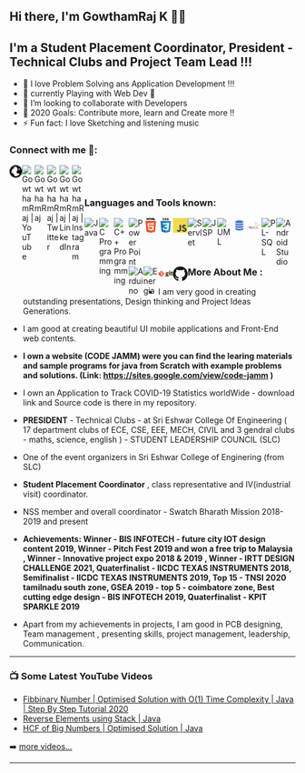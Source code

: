 ## Hi there, I'm GowthamRaj K 👋👋

## I'm a Student Placement Coordinator, President - Technical Clubs and Project Team Lead !!!

- 🔭 I love Problem Solving ans Application Development !!!
- 🌱 currently Playing with Web Dev 🤣
- 👯 I’m looking to collaborate with Developers
- 🥅 2020 Goals: Contribute more, learn and Create more !!
- ⚡ Fun fact: I love Sketching and listening music


### Connect with me 👋:

[<img align="left" alt="code-Jamm.in" width="22px" src="https://raw.githubusercontent.com/iconic/open-iconic/master/svg/globe.svg" />][website1]
[<img align="left" alt="GowthamRaj | YouTube" width="22px" src="https://cdn.jsdelivr.net/npm/simple-icons@v3/icons/youtube.svg" />][youtube]
[<img align="left" alt="GowthamRaj " width="22px" src="https://www.iconfinder.com/data/icons/logos-and-brands/512/160_Hackerrank_logo_logos-512.png" />][hackerrank]
[<img align="left" alt="GowthamRaj  | Twitter" width="22px" src="https://cdn.jsdelivr.net/npm/simple-icons@v3/icons/twitter.svg" />][twitter]
[<img align="left" alt="GowthamRaj  | LinkedIn" width="22px" src="https://cdn.jsdelivr.net/npm/simple-icons@v3/icons/linkedin.svg" />][linkedin]
[<img align="left" alt="GowthamRaj  | Instagram" width="22px" src="https://cdn.jsdelivr.net/npm/simple-icons@v3/icons/instagram.svg" />][instagram]
<br />
<br />

### Languages and Tools known:

[<img align="left" alt="Java" width="26px" src="https://cdn.iconscout.com/icon/free/png-512/java-43-569305.png" />][website]
[<img align="left" alt="C Programming" width="26px" src="https://cdn.iconscout.com/icon/free/png-256/c-programming-569564.png" />][website]
[<img align="left" alt="C++ Programming" width="26px" src="https://www.freeiconspng.com/thumbs/c-logo-icon/c--logo-icon-0.png" />][website]
[<img align="left" alt="Power Point" width="26px" src="https://www.freeiconspng.com/thumbs/ppt-icon/microsoft-powerpoint-document-icon-4.png" />][website]
[<img align="left" alt="HTML5" width="26px" src="https://raw.githubusercontent.com/github/explore/80688e429a7d4ef2fca1e82350fe8e3517d3494d/topics/html/html.png" />][website]
[<img align="left" alt="CSS3" width="26px" src="https://raw.githubusercontent.com/github/explore/80688e429a7d4ef2fca1e82350fe8e3517d3494d/topics/css/css.png" />][website]
[<img align="left" alt="JavaScript" width="26px" src="https://raw.githubusercontent.com/github/explore/80688e429a7d4ef2fca1e82350fe8e3517d3494d/topics/javascript/javascript.png" />][website]
[<img align="left" alt="Servlet" width="26px" src="https://upload.wikimedia.org/wikipedia/commons/thumb/7/7b/Tomcat-logo.svg/1280px-Tomcat-logo.svg.png" />][website]
[<img align="left" alt="JSP" width="26px" src="https://png.pngtree.com/png-vector/20190406/ourlarge/pngtree-jsp-file-document-icon-png-image_917250.jpg" />][website]
[<img align="left" alt="UML" width="26px" src="https://image.winudf.com/v2/image/dXRuZy5yb21hbi5hcHAudW1sX2ljb25fMF9hYzNmZGY5OQ/icon.png?w=170&fakeurl=1" />][website]
[<img align="left" alt="SQL" width="26px" src="https://raw.githubusercontent.com/github/explore/80688e429a7d4ef2fca1e82350fe8e3517d3494d/topics/sql/sql.png" />][website]
[<img align="left" alt="MySQL" width="26px" src="https://raw.githubusercontent.com/github/explore/80688e429a7d4ef2fca1e82350fe8e3517d3494d/topics/mysql/mysql.png" />][website]
[<img align="left" alt="PL-SQL" width="26px" src="https://img2.pngio.com/pl-sql-my-trocaire-plsql-png-200_200.png" />][website]
[<img align="left" alt="Android Studio" width="26px" src="https://cdn.clipart.email/5b047e6f14a08e8180c95ad67925bd69_fileandroid-studio-iconsvg-wikimedia-commons_1200-1200.png" />][website]
[<img align="left" alt="Arduino" width="26px" src="https://cdn.iconscout.com/icon/free/png-256/arduino-226072.png" />][website]
[<img align="left" alt="Energia" width="26px" src="https://icons.iconarchive.com/icons/hamzasaleem/stock-style-2/512/Launchpad-icon.png" />][website]
[<img align="left" alt="Git" width="26px" src="https://raw.githubusercontent.com/github/explore/80688e429a7d4ef2fca1e82350fe8e3517d3494d/topics/git/git.png" />][website]
[<img align="left" alt="GitHub" width="26px" src="https://raw.githubusercontent.com/github/explore/78df643247d429f6cc873026c0622819ad797942/topics/github/github.png" />][website]

<br />
<br />

### More About Me :

- I am very good in creating outstanding presentations, Design thinking and Project Ideas Generations. 

- I am good at creating beautiful UI mobile applications and Front-End web contents.

- **I own a website (CODE JAMM) were you can find the learing materials and sample programs for java from Scratch with example problems and solutions.
(Link: https://sites.google.com/view/code-jamm )**

- I own an Application to Track COVID-19 Statistics worldWide - download link and Source code is there in my repository.

- **PRESIDENT** - Technical Clubs - at Sri Eshwar College Of Engineering ( 17 department clubs of ECE, CSE, EEE, MECH, CIVIL and 3 gendral clubs - maths, science, english ) - STUDENT LEADERSHIP COUNCIL (SLC)

- One of the event organizers in Sri Eshwar College of Enginering (from SLC) 

- **Student Placement Coordinator** , class representative and IV(industrial visit) coordinator.

- NSS member and overall coordinator - Swatch Bharath Mission 2018-2019 and present

- **Achievements:    Winner - BIS INFOTECH - future city IOT design content 2019, Winner - Pitch Fest 2019 and won a free trip to Malaysia , Winner - Innovative project expo 2018 & 2019 , Winner - IRTT DESIGN CHALLENGE 2021, Quaterfinalist -  IICDC TEXAS INSTRUMENTS 2018, Semifinalist - IICDC TEXAS INSTRUMENTS 2019, Top 15 - TNSI 2020 tamilnadu south zone, GSEA 2019 - top 5 - coimbatore zone, Best cutting edge design - BIS INFOTECH 2019, Quaterfinalist - KPIT SPARKLE 2019**

- Apart from my achievements in projects, I am good in PCB designing, Team management , presenting skills, project management, leadership, Communication.

---

### 📺 Some Latest YouTube Videos

- [Fibbinary Number | Optimised Solution with O(1) Time Complexity | Java | Step By Step Tutorial 2020](https://youtu.be/rPcQKGv5FMU)
- [Reverse Elements using Stack | Java ](https://youtu.be/0MI8Qms4K4w)
- [HCF of Big Numbers | Optimised Solution | Java ](https://youtu.be/lIZUo5bpfSc)

➡️ [more videos...](https://www.youtube.com/channel/UC_Q5Zet9Oz-UVAeJ-oE_uGQ?view_as=subscriber)

---------------------------------------------------------------------------------------------------------------
[website1]: https://sites.google.com/view/code-jamm
[hackerrank]: https://www.hackerrank.com/gowthamraj692
[website]: https://github.com/gowthamrajk
[twitter]: https://twitter.com/Gowtham29341737
[youtube]: https://www.youtube.com/channel/UC_Q5Zet9Oz-UVAeJ-oE_uGQ?view_as=subscriber
[instagram]: https://instagram.com/gow_t_h_a_m_r_a_j
[linkedin]: https://www.linkedin.com/in/gowtham-kittusamy-54b835174/
[JavaOptimisedplaylist]: https://www.youtube.com/playlist?list=PLlbN8QpETyRDu9iAqS3m71p_uSNyhrWVq
